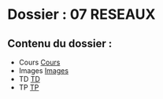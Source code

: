 # Dossier : 07 RESEAUX
 
 ## Contenu du dossier : 
- Cours [Cours](./Cours)
- Images [Images](./Images)
- TD [TD](./TD)
- TP [TP](./TP)
